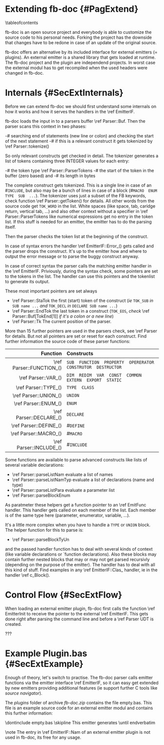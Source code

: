 Extending fb-doc  {#PagExtend}
================
\tableofcontents

fb-doc is an open source project and everybody is able to customize the
source code to his personal needs. Forking the project has the downside
that changes have to be redone in case of an update of the original
source.

fb-doc offers an alternative by its included interface for external
emitters (= plugins). An external emitter is a shared library that gets
loaded at runtime. The fb-doc project and the plugin are independend
projects. In worst case the external modul has to get recompiled when
the used headers were changed in fb-doc.


Internals  {#SecExtInternals}
=========

Before we can extend fb-doc we should first understand some internals
on how it works and how it serves the handlers in the \ref EmitterIF.

fb-doc loads the input in to a parsers buffer \ref Parser::Buf. Then
the parser scans this context in two phases:

-# searching end of statements (new line or colon) and checking the
   start of the next statement
-# if this is a relevant construct it gets tokenized by \ref
   Parser::tokenize()

So only relevant constructs get checked in detail. The tokenizer
generates a list of tokens containing three INTEGER values for each
entry:

-# the token type \ref Parser::ParserTokens
-# the start of the token in the buffer (zero based) and
-# its length in bytes

The complete construct gets tokenized. This is a single line in case of
an \#`INCLUDE`, but also may be a bunch of lines in case of a block
(\#`MACRO  ENUM  TYPE  SUB  ...`). The tokenizer uses just a subset of
the FB keywords, check function \ref Parser::getToken() for details.
All other words from the source code get `TOK_WORD` in the list. White
spaces (like space, tab, caridge return, vertical tab, ...) and also
other context without a specifier in \ref Parser::ParserTokens like
numerical expressions get no entry in the token list. If this stuff is
needed for an emitter, the emitter has to do the parsing itself.

Then the parser checks the token list at the beginning of the construct.

In case of syntax errors the handler \ref EmitterIF::Error_() gets
called and the parser drops the construct. It's up to the emitter how
and where to output the error message or to parse the buggy construct
anyway.

In case of correct syntax the parser calls the matching emitter handler
in the \ref EmitterIF. Priviously, during the syntax check, some
pointers are set to the tokens in the list. The handler can use this
pointers and the tokenlist to generate its output.

These most important pointers are set always

- \ref Parser::StaTok the first (start) token of the construct (*ie*
  `TOK_SUB` *in* `SUB name ...` *and* `TOK_DECL` *in* `DECLARE SUB
  name ...`)
- \ref Parser::EndTok the last token in a construct (`TOK_EOS`, *check*
  \ref Parser::Buf[TokEnd[1]] <em>if it's a colon or a new line</em>)
- \ref Parser::Tk The current position of the parser.

More than 15 further pointers are used in the parsers check, see \ref
Parser for details. But not all pointers are set or reset for each
construct. Find further information the source code of these parser
functions:

|                 Function | Constructs                                                     |
| -----------------------: | :------------------------------------------------------------- |
| \ref Parser::FUNCTION_() | `SUB  FUNCTION  PROPERTY  OPERERATOR  CONSTRUTOR  DESTRUCTOR` |
| \ref Parser::VAR_()      | `DIM  REDIM  VAR  CONST  COMMON  EXTERN  EXPORT  STATIC`      |
| \ref Parser::TYPE_()     | `TYPE  CLASS`                                                 |
| \ref Parser::UNION_()    | `UNION`                                                       |
| \ref Parser::ENUM_()     | `ENUM`                                                        |
| \ref Parser::DECLARE_()  | `DECLARE`                                                     |
| \ref Parser::DEFINE_()   | \#`DEFINE`                                                    |
| \ref Parser::MACRO_()    | \#`MACRO`                                                     |
| \ref Parser::INCLUDE_()  | \#`INCLUDE`                                                   |

Some functions are available to parse advanced constructs like lists of
several variable declarations:

- \ref Parser::parseListNam evaluate a list of names
- \ref Parser::parseListNamTyp evaluate a list of declarations (name and type)
- \ref Parser::parseListPara evaluate a parameter list
- \ref Parser::parseBlockEnum

As paratmeter these helpers get a function pointer to an \ref EmitFunc
handler. This handler gets called on each member of the list. Each
member is of the same type here (parameter, enumerator, variable, ...).

It's a little more complex when you have to handle a `TYPE` or
`UNION` block. The helper function for this to parse is:

- \ref Parser::parseBlockTyUn

and the passed handler function has to deal with several kinds of
context (like variable declarations or `function declarations). Also
these blocks may contain further nested blocks that may or may not get
parsed recursivly (depending on the purpose of the emitter). The
handler has to deal with all this kind of stuff. Find examples in any
\ref EmitterIF::Clas_ handler, ie in the handler \ref c_Block().



Control Flow  {#SecExtFlow}
============

When loading an external emitter plugin, fb-doc first calls the function
\ref EmitterInit to receive the pointer to the external \ref EmitterIF.
This gets done right after parsing the command line and before a \ref
Parser UDT is created.

???


Example Plugin.bas  {#SecExtExample}
==================

Enough of theory, let's switch to practise. The fb-doc parser calls
emitter functions via the emitter interface \ref EmitterIF, so it can
easy get extended by new emitters providing additional features (ie
support further C tools like <em>source navigator</em>).

The *plugins* folder of archive *fb-doc.zip* contains the file empty.bas.
This file is an example source code for an external emitter modul and
contains this further information:

\dontinclude empty.bas
\skipline This emitter generates
\until endverbatim

\note The entry in \ref EmitterIF::Nam of an external emitter plugin is
       not used in fb-doc, its free for any usage.
